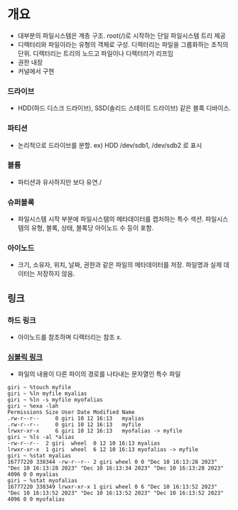 # 개요
- 대부분의 파일시스템은 계층 구조. root(/)로 시작하는 단일 파일시스템 트리 제공
- 디렉터리와 파일이라는 유형의 객체로 구성. 디렉터리는 파일을 그룹화하는 조직의 단위. 디렉터리는 트리의 노드고 파일이나 디렉터리가 리프임
- 권한 내장
- 커널에서 구현

### 드라이브
- HDD(하드 디스크 드라이브), SSD(솔리드 스테이트 드라이브) 같은 블록 디바이스.
### 파티션
- 논리적으로 드라이브를 분할. ex) HDD /dev/sdb1, /dev/sdb2 로 표시
### 볼륨
- 파티션과 유사하지만 보다 유연./
### 슈퍼블록
- 파일시스템 시작 부분에 파일시스템의 메타데이터를 캡처하는 특수 섹션. 파일시스템의 유형, 블록, 상태, 블록당 아이노드 수 등이 포함.
### 아이노드
- 크기, 소유자, 위치, 날짜, 권한과 같은 파일의 메타데이터를 저장. 파일명과 실제 데이터는 저장하지 않음.

## 링크
### 하드 링크
- 아이노드를 참조하며 디렉터리는 참조 x.
### [심볼릭 링크](https://man7.org/linux/man-pages/man7/symlink.7.html)
- 파일의 내용이 다른 파이의 경로를 나타내는 문자열인 특수 파일
```
giri ~ %touch myfile
giri ~ %ln myfile myalias
giri ~ %ln -s myfile myofalias
giri ~ %exa -lah
Permissions Size User Date Modified Name
.rw-r--r--     0 giri 10 12 16:13   myalias
.rw-r--r--     0 giri 10 12 16:13   myfile
lrwxr-xr-x     6 giri 10 12 16:13   myofalias -> myfile
giri ~ %ls -al *alias
-rw-r--r--  2 giri  wheel  0 12 10 16:13 myalias
lrwxr-xr-x  1 giri  wheel  6 12 10 16:13 myofalias -> myfile
giri ~ %stat myalias 
16777220 338344 -rw-r--r-- 2 giri wheel 0 0 "Dec 10 16:13:28 2023" "Dec 10 16:13:28 2023" "Dec 10 16:13:34 2023" "Dec 10 16:13:28 2023" 4096 0 0 myalias
giri ~ %stat myofalias 
16777220 338349 lrwxr-xr-x 1 giri wheel 0 6 "Dec 10 16:13:52 2023" "Dec 10 16:13:52 2023" "Dec 10 16:13:52 2023" "Dec 10 16:13:52 2023" 4096 0 0 myofalias
```